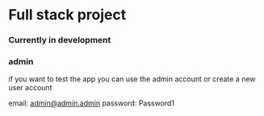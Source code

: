 # Full stack project

### Currently in development

### admin

if you want to test the app you can use the admin account or create a new user account

email: admin@admin.admin
password: Password1
